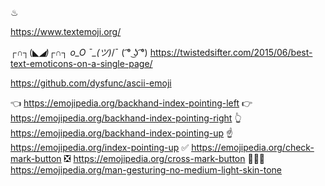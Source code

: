 ♨

https://www.textemoji.org/

┌∩┐(◣_◢)┌∩┐
o_O
¯\_(ツ)_/¯
( ͡° ͜ʖ ͡°)
https://twistedsifter.com/2015/06/best-text-emoticons-on-a-single-page/

https://github.com/dysfunc/ascii-emoji

 👈 https://emojipedia.org/backhand-index-pointing-left
 👉 https://emojipedia.org/backhand-index-pointing-right
 👆 https://emojipedia.org/backhand-index-pointing-up
 ☝️ https://emojipedia.org/index-pointing-up
 ✅ https://emojipedia.org/check-mark-button
 ❎ https://emojipedia.org/cross-mark-button
 🙅🏼‍♂️ https://emojipedia.org/man-gesturing-no-medium-light-skin-tone